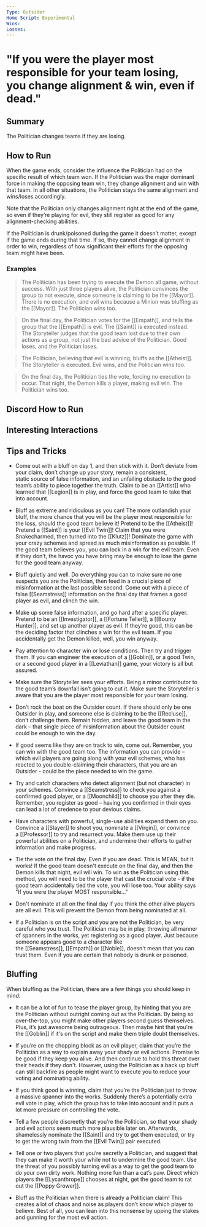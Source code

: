 ```yaml
---
Type: Outsider
Home Script: Experimental
Wins: 
Losses:
---
```

# "If you were the player most responsible for your team losing, you change alignment & win, even if dead."

## Summary
The Politician changes teams if they are losing.
## How to Run
When the game ends, consider the influence the Politician had on the specific result of which team won. If the Politician was the major dominant force in making the opposing team win, they change alignment and win with that team. In all other situations, the Politician stays the same alignment and wins/loses accordingly.

Note that the Politician only changes alignment right at the end of the game, so even if they’re playing for evil, they still register as good for any alignment-checking abilities.

If the Politician is drunk/poisoned during the game it doesn’t matter, except if the game ends during that time. If so, they cannot change alignment in order to win, regardless of how significant their efforts for the opposing team might have been.
### Examples
>The Politician has been trying to execute the Demon all game, without success. With just three players alive, the Politician convinces the group to not execute, since someone is claiming to be the [[Mayor]]. There is no execution, and evil wins because a Minion was bluffing as the [[Mayor]]. The Politician wins too.

>On the final day, the Politician votes for the [[Empath]], and tells the group that the [[Empath]] is evil. The [[Saint]] is executed instead. The Storyteller judges that the good team lost due to their own actions as a group, not just the bad advice of the Politician. Good loses, and the Politician loses.

>The Politician, believing that evil is winning, bluffs as the [[Atheist]]. The Storyteller is executed. Evil wins, and the Politician wins too.

>On the final day, the Politician ties the vote, forcing no execution to occur. That night, the Demon kills a player, making evil win. The Politician wins too.

## Discord How to Run


## Interesting Interactions


## Tips and Tricks
- Come out with a bluff on day 1, and then stick with it. Don’t deviate from your claim, don’t change up your story, remain a consistent, static source of false information, and an unfailing obstacle to the good team’s ability to piece together the truth. Claim to be an [[Artist]] who learned that [[Legion]] is in play, and force the good team to take that into account.

- Bluff as extreme and ridiculous as you can! The more outlandish your bluff, the more chance that you will be the player most responsible for the loss, should the good team believe it! Pretend to be the [[Atheist]]! Pretend a [[Saint]] is your [[Evil Twin]]! Claim that you were Snakecharmed, then turned into the [[Klutz]]! Dominate the game with your crazy schemes and spread as much misinformation as possible. If the good team believes you, you can lock in a win for the evil team. Even if they don’t, the havoc you have bring may be enough to lose the game for the good team anyway.

- Bluff quietly and well. Do everything you can to make sure no one suspects you are the Politician, then feed in a crucial piece of misinformation at the last possible second. Come out with a piece of false [[Seamstress]] information on the final day that frames a good player as evil, and clinch the win.

- Make up some false information, and go hard after a specific player. Pretend to be an [[Investigator]], a [[Fortune Teller]], a [[Bounty Hunter]], and set up another player as evil. If they’re good, this can be the deciding factor that clinches a win for the evil team. If you accidentally get the Demon killed, well, you win anyway.

- Pay attention to character win or lose conditions. Then try and trigger them. If you can engineer the execution of a [[Goblin]], or a good Twin, or a second good player in a [[Leviathan]] game, your victory is all but assured.

- Make sure the Storyteller sees your efforts. Being a minor contributor to the good team’s downfall isn’t going to cut it. Make sure the Storyteller is aware that you are the player most responsible for your team losing.

- Don’t rock the boat on the Outsider count. If there should only be one Outsider in play, and someone else is claiming to be the [[Recluse]], don’t challenge them. Remain hidden, and leave the good team in the dark – that single piece of misinformation about the Outsider count could be enough to win the day.

- If good seems like they are on track to win, come out. Remember, you can win with the good team too. The information you can provide – which evil players are going along with your evil schemes, who has reacted to you double-claiming their characters, that you are an Outsider - could be the piece needed to win the game.

- Try and catch characters who detect alignment (but not character) in your schemes. Convince a [[Seamstress]] to check you against a confirmed good player, or a [[Moonchild]] to choose you after they die. Remember, you register as good – having you confirmed in their eyes can lead a lot of credence to your devious claims.

- Have characters with powerful, single-use abilities expend them on you. Convince a [[Slayer]] to shoot you, nominate a [[Virgin]], or convince a [[Professor]] to try and resurrect you. Make them use up their powerful abilities on a Politician, and undermine their efforts to gather information and make progress.

- Tie the vote on the final day. Even if you are dead. This is MEAN, but it works! If the good team doesn't execute on the final day, and then the Demon kills that night, evil will win. To win as the Politician using this method, you will need to be the player that cast the crucial vote - if the good team accidentally tied the vote, you will lose too. Your ability says "If you were the player MOST responsible..."

- Don't nominate at all on the final day if you think the other alive players are all evil. This will prevent the Demon from being nominated at all.

- If a Politician is on the script and you are not the Politician, be very careful who you trust. The Politician may be in play, throwing all manner of spanners in the works, yet registering as a good player. Just because someone appears good to a character like the [[Seamstress]], [[Empath]] or [[Noble]], doesn't mean that you can trust them. Even if you are certain that nobody is drunk or poisoned.

## Bluffing

When bluffing as the Politician, there are a few things you should keep in mind:

- It can be a lot of fun to tease the player group, by hinting that you are the Politician without outright coming out as the Politician. By being so over-the-top, you might make other players second guess themselves. Plus, it’s just awesome being outrageous. Then maybe hint that you're the [[Goblin]] if it's on the script and make them triple doubt themselves.

- If you’re on the chopping block as an evil player, claim that you’re the Politician as a way to explain away your shady or evil actions. Promise to be good if they keep you alive. And then continue to hold this threat over their heads if they don't. However, using the Politician as a back up bluff can still backfire as people might want to execute you to reduce your voting and nominating ability.

- If you think good is winning, claim that you’re the Politician just to throw a massive spanner into the works. Suddenly there’s a potentially extra evil vote in play, which the group has to take into account and it puts a lot more pressure on controlling the vote.

- Tell a few people discreetly that you’re the Politician, so that your shady and evil actions seem much more plausible later on. Afterwards, shamelessly nominate the [[Saint]] and try to get them executed, or try to get the wrong twin from the [[Evil Twin]] pair executed.

- Tell one or two players that you’re secretly a Politician, and suggest that they can make it worth your while not to undermine the good team. Use the threat of you possibly turning evil as a way to get the good team to do your own dirty work. Nothing more fun than a cat’s paw. Direct which players the [[Lycanthrope]] chooses at night, get the good team to rat out the [[Poppy Grower]].

- Bluff as the Politician when there is already a Politician claim! This creates a lot of chaos and noise as players don’t know which player to believe. Best of all, you can lean into this nonsense by upping the stakes and gunning for the most evil action.
